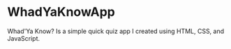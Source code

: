 # WhadYaKnowApp

Whad'Ya Know? Is a simple quick quiz app I created using HTML, CSS, and JavaScript.
